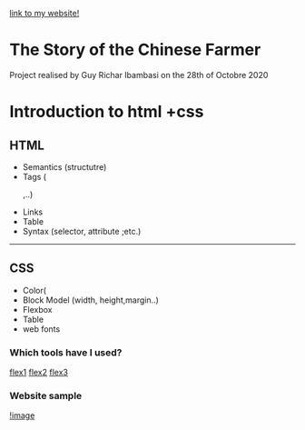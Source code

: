 [link to my website!](https://guyrichardib.github.io/travail/)

# The Story of the Chinese Farmer


Project realised by Guy Richar Ibambasi on the 28th of Octobre 2020

# Introduction to html +css

## HTML

* Semantics (structutre)
* Tags (<p>,..)
* Links
* Table
* Syntax (selector, attribute ;etc.)
---
## CSS
* Color(
* Block Model (width, height,margin..)
* Flexbox
* Table
* web fonts

### Which tools have I used?
[flex1](https://www.youtube.com/watch?v=rTsdk-4S3EA)
[flex2](https://www.youtube.com/watch?v=e2RQM4pE8uI)
[flex3](https://www.youtube.com/watch?v=CFgeJq4l1YM)

### Website sample

[!image](sample.png)
